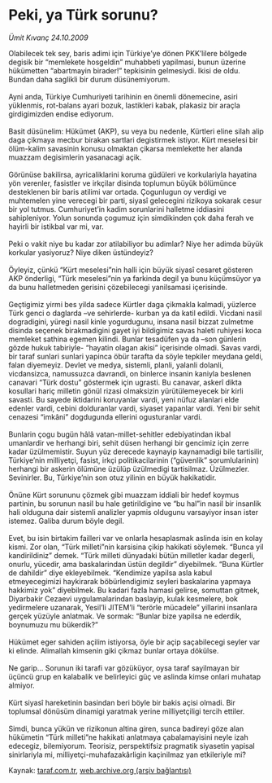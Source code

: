 # Peki, ya Türk sorunu?

*Ümit Kıvanç 24.10.2009*

<div class="yazi">Olabilecek tek sey, baris adimi için Türkiye’ye dönen PKK’lilere bölgede degisik bir “memlekete hosgeldin” muhabbeti yapilmasi, bunun üzerine hükümetten “abartmayin birader!” tepkisinin gelmesiydi. Ikisi de oldu. Bundan daha saglikli bir durum düsünemiyorum. <br/><br/>Ayni anda, Türkiye Cumhuriyeti tarihinin en önemli dönemecine, asiri yüklenmis, rot-balans ayari bozuk, lastikleri kabak, plakasiz bir araçla girdigimizden endise ediyorum. <br/><br/>Basit düsünelim: Hükümet (AKP), su veya bu nedenle, Kürtleri eline silah alip daga çikmaya mecbur birakan sartlari degistirmek istiyor. Kürt meselesi bir ölüm-kalim savasinin konusu olmaktan çikarsa memlekette her alanda muazzam degisimlerin yasanacagi açik. <br/><br/>Görünüse bakilirsa, ayricaliklarini koruma güdüleri ve korkulariyla hayatina yön verenler, fasistler ve irkçilar disinda toplumun büyük bölümünce desteklenen bir baris atilimi var ortada. Çogunlugun oy verdigi ve muhtemelen yine verecegi bir parti, siyasî gelecegini rizikoya sokarak cesur bir yol tutmus. Cumhuriyet’in kadim sorunlarini halletme iddiasini sahipleniyor. Yolun sonunda çogumuz için simdikinden çok daha ferah ve hayirli bir istikbal var mi, var. <br/><br/>Peki o vakit niye bu kadar zor atilabiliyor bu adimlar? Niye her adimda büyük korkular yasiyoruz? Niye diken üstündeyiz? <br/><br/>Öyleyiz, çünkü “Kürt meselesi”nin halli için büyük siyasî cesaret gösteren AKP önderligi, “Türk meselesi”nin ya farkinda degil ya bunu küçümsüyor ya da bunu halletmeden gerisini çözebilecegi yanilsamasi içerisinde. <br/><br/>Geçtigimiz yirmi bes yilda sadece Kürtler daga çikmakla kalmadi, yüzlerce Türk genci o daglarda –ve sehirlerde- kurban ya da katil edildi. Vicdani nasil dogradigini, yüregi nasil kinle yogurdugunu, insana nasil bizzat zulmetme disinda seçenek birakmadigini gayet iyi bildigimiz savas haleti ruhiyesi koca memleket sathina egemen kilindi. Bunlar tesadüfen ya da –son günlerin gözde hukuk tabiriyle- “hayatin olagan akisi” içerisinde olmadi. Savas vardi, bir taraf sunlari sunlari yapinca öbür tarafta da söyle tepkiler meydana geldi, falan diyemeyiz. Devlet ve medya, sistemli, planli, yalanli dolanli, vicdansizca, namussuzca davrandi, on binlerce insanin kaniyla beslenen canavari “Türk dostu” göstermek için ugrasti. Bu canavar, askerî dikta kosullari hariç milletin gönül rizasi olmaksizin yürütülemeyecek bir kirli savasti. Bu sayede iktidarini koruyanlar vardi, yeni nüfuz alanlari elde edenler vardi, cebini dolduranlar vardi, siyaset yapanlar vardi. Yeni bir sehit cenazesi “imkâni” dogdugunda ellerini ogusturanlar vardi. <br/><br/>Bunlarin çogu bugün hâlâ vatan-millet-sehitler edebiyatindan ikbal umanlardir ve herhangi biri, sehit düsen herhangi bir gencimiz için zerre kadar üzülmemistir. Suyun yüz derecede kaynayip kaynamadigi bile tartisilir, Türkiye’nin milliyetçi, fasist, irkçi politikacilarinin (“güvenlik” sorumlularinin) herhangi bir askerin ölümüne üzülüp üzülmedigi tartisilmaz. Üzülmezler. Sevinirler. Bu, Türkiye’nin son otuz yilinin en büyük hakikatidir. <br/><br/>Önüne Kürt sorununu çözmek gibi muazzam iddiali bir hedef koymus partinin, bu sorunun nasil bu hale getirildigine ve “bu hal”in nasil bir insanlik hali olduguna dair sistemli analizler yapmis oldugunu varsayiyor insan ister istemez. Galiba durum böyle degil. <br/><br/>Evet, bu isin birtakim failleri var ve onlarla hesaplasmak aslinda isin en kolay kismi. Zor olan, “Türk milleti”nin karsisina çikip hakikati söylemek. “Bunca yil kandirildiniz” demek. “Türk milleti dünyadaki bütün milletler kadar degerli, onurlu, yücedir, ama baskalarindan üstün degildir” diyebilmek. “Buna Kürtler de dahildir” diye ekleyebilmek. “Kendimize yapilsa asla kabul etmeyecegimizi haykirarak böbürlendigimiz seyleri baskalarina yapmaya hakkimiz yok” diyebilmek. Bu kadari fazla hamasi gelirse, somuttan gitmek, Diyarbakir Cezaevi uygulamalarindan baslayip, kulak kesmelere, bok yedirmelere uzanarak, Yesil’li JITEM’li “terörle mücadele” yillarini insanlara gerçek yüzüyle anlatmak. Ve sormak: “Bunlar bize yapilsa ne ederdik, boynumuzu mu bükerdik?” <br/><br/>Hükümet eger sahiden açilim istiyorsa, öyle bir açip saçabilecegi seyler var ki elinde. Alimallah kimsenin giki çikmaz bunlar ortaya dökülse. <br/><br/>Ne garip... Sorunun iki tarafi var gözüküyor, oysa taraf sayilmayan bir üçüncü grup en kalabalik ve belirleyici güç ve aslinda kimse onlari muhatap almiyor. <br/><br/>Kürt siyasî hareketinin basindan beri böyle bir bakis açisi olmadi. Bir toplumsal dönüsüm dinamigi yaratmak yerine milliyetçiligi tercih ettiler. <br/><br/>Simdi, bunca yükün ve rizikonun altina giren, sunca badireyi göze alan hükümetin “Türk milleti”ne hakikati anlatmaya çabalamayisini neyle izah edecegiz, bilemiyorum. Teorisiz, perspektifsiz pragmatik siyasetin yapisal sinirlariyla mi, milliyetçi-muhafazakârligin kaçinilmaz yan etkileriyle mi?
              </div>

Kaynak: [taraf.com.tr](http://taraf.com.tr:80/makale/8110.htm), [web.archive.org (arşiv bağlantısı)](http://web.archive.org/web/20100308124638/http://taraf.com.tr:80/makale/8110.htm)
